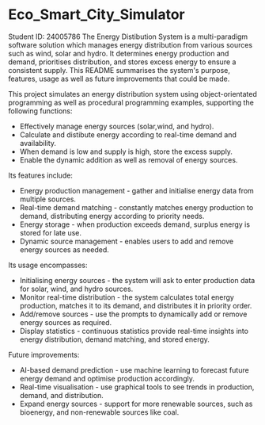 # Eco_Smart_City_Simulator
Student ID: 24005786
The Energy Distibution System is a multi-paradigm software solution which manages energy distribution from various sources such as wind, solar and hydro. It determines energy production and demand, prioritises distribution, and stores excess energy to ensure a consistent supply. This README summarises the system's purpose, features, usage as well as future improvements that could be made. 

This project simulates an energy distribution system using object-orientated programming as well as procedural programming examples, supporting the following functions:
- Effectively manage energy sources (solar,wind, and hydro).
- Calculate and distibute energy according to real-time demand and availability.
- When demand is low and supply is high, store the excess supply.
- Enable the dynamic addition as well as removal of energy sources.

Its features include:
- Energy production management - gather and initialise energy data from multiple sources.
- Real-time demand matching - constantly matches energy production to demand, distributing energy according to priority needs.
- Energy storage - when production exceeds demand, surplus energy is stored for late use.
- Dynamic source management - enables users to add and remove energy sources as needed.

Its usage encompasses:
- Initialising energy sources - the system will ask to enter production data for solar, wind, and hydro sources.
- Monitor real-time distribution - the system calculates total energy production, matches it to its demand, and distributes it in priority order.
- Add/remove sources - use the prompts to dynamically add or remove energy sources as required.
- Display statistics - continuous statistics provide real-time insights into energy distribution, demand matching, and stored energy.

Future improvements:
- AI-based demand prediction - use machine learning to forecast future energy demand and optimise production accordingly.
- Real-time visualisation - use graphical tools to see trends in production, demand, and distribution.
- Expand energy sources - support for more renewable sources, such as bioenergy, and non-renewable sources like coal.
